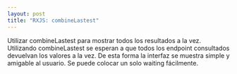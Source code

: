 ```yaml
---
layout: post
title: "RXJS: combineLastest"
---
```

Utilizar combineLastest para mostrar todos los resultados a la vez. Utilizando combineLastest se esperan a que todos los endpoint consultados devuelvan los valores a la vez. De esta forma la interfaz se muestra simple y amigable al usuario. Se puede colocar un solo waiting fácilmente. 